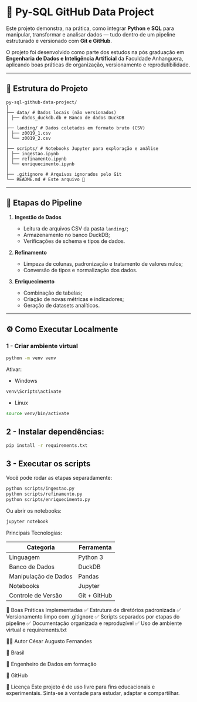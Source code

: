# 🐍 Py-SQL GitHub Data Project

Este projeto demonstra, na prática, como integrar **Python** e **SQL** para manipular, transformar e analisar dados — tudo dentro de um pipeline estruturado e versionado com **Git e GitHub**.

O projeto foi desenvolvido como parte dos estudos na pós graduação em **Engenharia de Dados e Inteligência Artificial** da Faculdade Anhanguera, aplicando boas práticas de organização, versionamento e reprodutibilidade.

---

## 📂 Estrutura do Projeto
```
py-sql-github-data-project/
│
├── data/ # Dados locais (não versionados)
│ ├── dados_duckdb.db # Banco de dados DuckDB
│
├── landing/ # Dados coletados em formato bruto (CSV)
│ ├── z0019_1.csv
│ └── z0019_2.csv
│
├── scripts/ # Notebooks Jupyter para exploração e análise
│ ├── ingestao.ipynb
│ ├── refinamento.ipynb
│ └── enriquecimento.ipynb
│
├── .gitignore # Arquivos ignorados pelo Git
└── README.md # Este arquivo 🙂
```
---

## 🚀 Etapas do Pipeline

1. **Ingestão de Dados**
   - Leitura de arquivos CSV da pasta `landing/`;
   - Armazenamento no banco DuckDB;
   - Verificações de schema e tipos de dados.

2. **Refinamento**
   - Limpeza de colunas, padronização e tratamento de valores nulos;
   - Conversão de tipos e normalização dos dados.

3. **Enriquecimento**
   - Combinação de tabelas;
   - Criação de novas métricas e indicadores;
   - Geração de datasets analíticos.

---

## ⚙️ Como Executar Localmente

### 1 - Criar ambiente virtual

```bash
python -m venv venv

```
Ativar:

* Windows

```bash
venv\Scripts\activate
```
* Linux

```bash
source venv/bin/activate
```

## 2 - Instalar dependências:
```bash
pip install -r requirements.txt
```
## 3 - Executar os scripts

Você pode rodar as etapas separadamente:

```bash
python scripts/ingestao.py
python scripts/refinamento.py
python scripts/enriquecimento.py
```
Ou abrir os notebooks:

```bash
jupyter notebook
```
Principais Tecnologias:

| Categoria              | Ferramenta   |
| ---------------------- | ------------ |
| Linguagem              | Python 3     |
| Banco de Dados         | DuckDB       |
| Manipulação de Dados   | Pandas       |
| Notebooks              | Jupyter      |
| Controle de Versão     | Git + GitHub |

🧾 Boas Práticas Implementadas
✅ Estrutura de diretórios padronizada ✅ Versionamento limpo com .gitignore ✅ Scripts separados por etapas do pipeline ✅ Documentação organizada e reproduzível ✅ Uso de ambiente virtual e requirements.txt

🧑‍💻 Autor
César Augusto Fernandes

📍 Brasil

💼 Engenheiro de Dados em formação

🔗 GitHub

🪪 Licença
Este projeto é de uso livre para fins educacionais e experimentais. Sinta-se à vontade para estudar, adaptar e compartilhar.
